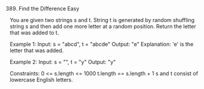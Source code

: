 389. Find the Difference
Easy

You are given two strings s and t.
String t is generated by random shuffling string s and then add one more letter at a random position.
Return the letter that was added to t.

Example 1:
Input: s = "abcd", t = "abcde"
Output: "e"
Explanation: 'e' is the letter that was added.

Example 2:
Input: s = "", t = "y"
Output: "y"
 
Constraints:
0 <= s.length <= 1000
t.length == s.length + 1
s and t consist of lowercase English letters.
